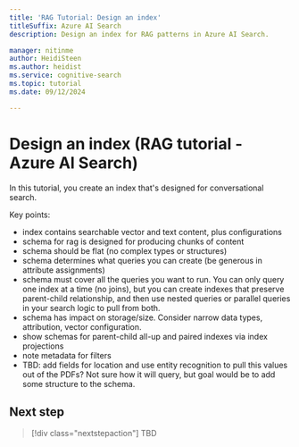 ```yaml
---
title: 'RAG Tutorial: Design an index'
titleSuffix: Azure AI Search
description: Design an index for RAG patterns in Azure AI Search.

manager: nitinme
author: HeidiSteen
ms.author: heidist
ms.service: cognitive-search
ms.topic: tutorial
ms.date: 09/12/2024

---
```


# Design an index (RAG tutorial - Azure AI Search)

In this tutorial, you create an index that's designed for conversational search. 

Key points:

- index contains searchable vector and text content, plus configurations
- schema for rag is designed for producing chunks of content
- schema should be flat (no complex types or structures)
- schema determines what queries you can create (be generous in attribute assignments)
- schema must cover all the queries you want to run. You can only query one index at a time (no joins), but you can create indexes that preserve parent-child relationship, and then use nested queries or parallel queries in your search logic to pull from both.
- schema has impact on storage/size. Consider narrow data types, attribution, vector configuration.
- show schemas for parent-child all-up and paired indexes via index projections
- note metadata for filters
- TBD: add fields for location and use entity recognition to pull this values out of the PDFs? Not sure how it will query, but goal would be to add some structure to the schema.

<!-- 

ps: We have another physical resource limit for our services: vector index size. HNSW requires vector indices to reside entirely in memory. "Vector index size" is our customer-facing resource limit that governs the memory consumed by their vector data. (and this is a big reason why the beefiest VMs have 512 GB of RAM). Increasing partitions also increases the amount of vector quota for customers as well. 


## Old introduction

For those of you who are already familiar with Azure AI Search, an index for RAG looks different from one designed for a "classic" search experience that returns structured results on a web page.

In conversational search, LLMs compose the response that the user sees, not the search engine, so you don't need to think about what fields to show in your search results, and whether the representation of a matching search document is coherent to the user. Depending on the question, the LLM might return verbatim content from your index, or more likely, repackage the content for a better answer.

To generate a response, LLMs operate on chunks of content, and while they need to know where the chunk came from for citation purposes, what matters most is the quality of message inputs and its relevance to the user's question. Whether the chunks come from one document or a thousand, the LLM ingests the information or *grounding data*, and formulates the response using instructions provided in a system prompt. 

A minimal index for LLM is designed to store chunks of content. It includes vector fields if you want similarity search, and nonvector fields for results. Nonvector content in the results becomes the grounding data sent to the LLM.

`sidenote: the following applies to the non-basic index, which might be out of scope`.
*A richer index has more fields and configurations, and is often better because extra fields support richer queries and more opportunities for relevance tuning. Filters and scoring profiles for boosting apply to nonvector fields. If you have content that should be matched precisely and not similarly, such as a name or employee number, then create fields to contain that information.*

## Prerequisites

TBD

## Create a basic index

1. Create an index definition with required elements. The index requires a key field ("id"). It includes vector and nonvector chunks of text. Vector content is used for similarity search. Nonvector content is returned in results and will be passed in messages to the LLM. The vector search configuration defines the algorithms used for a vector query.

```http
### Create an index for RAG scenarios
POST {{baseUrl}}/indexes?api-version=2024-05-01-preview  HTTP/1.1
  Content-Type: application/json
  Authorization: Bearer {{token}}

    {
      "name": "demo-rag-index",
      "fields": [
        { "name": "id", "type": "Edm.String", "key": true },
        { "name": "chunked_content", "type": "Edm.String", "searchable": true, "retrievable": true },
        { "name": "chunked_content_vectorized", "type": "Edm.Single", "dimensions": 1536, "vectorSearchProfile": "my-vector-profile", "searchable": true, "retrievable": false, "stored": false },
        { "name": "metadata", "type": "Edm.String", "retrievable": true, "searchable": true }
      ],
      "vectorSearch": {
         "algorithms": [
             { "name": "my-algo-config", "kind": "hnsw", "hnswParameters": { }  }
         ],
         "profiles": [ 
            { "name": "my-vector-profile", "algorithm": "my-algo-config" }
         ]
     }
    }
```

## BLOCKED: Index for hybrid queries and relevance tuning

Per Carey, you would want a couple indexes for this scenario - parent index, chunked/child index linked to parent - with queries that include lookup to access fields at the parent level. You would need index projections to "project" to coordiate the indexing of the two indexes simultaneously.

child index:
- id
- chunk
- chunkVectcor
- parentId

parent index (everything that you want "one of"):
- fields for verbatim matching (name, title, category)
- fields for filters or boosting (dates, geo coordates)

This is probably out of scope for this tutorial, but could be an extension. -->

## Next step

> [!div class="nextstepaction"]
> TBD